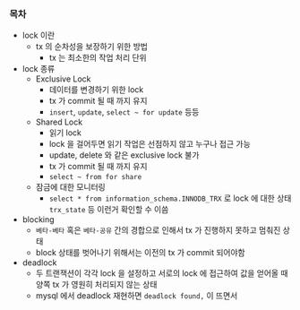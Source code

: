 ### 목차

- lock 이란
  - tx 의 순차성을 보장하기 위한 방법
    - tx 는 최소한의 작업 처리 단위
- lock 종류
  - Exclusive Lock
    - 데이터를 변경하기 위한 lock
    - tx 가 commit 될 때 까지 유지
    - `insert`, `update`, `select ~ for update` 등등
  - Shared Lock
    - 읽기 lock
    - lock 을 걸어두면 읽기 작업은 선점하지 않고 누구나 접근 가능
    - update, delete 와 같은 exclusive lock 불가
    - tx 가 commit 될 때 까지 유지
    - `select ~ from for share`
  - 잠금에 대한 모니터링
    - `select * from information_schema.INNODB_TRX` 로 lock 에 대한 상태 `trx_state` 등 이런거 확인할 수 이씀
- blocking
  - `베타-베타` 혹은 `베타-공유` 간의 경합으로 인해서 tx 가 진행하지 못하고 멈춰진 상태
  - block 상태를 벗어나기 위해서는 이전의 tx 가 commit 되어야함
- deadlock
  - 두 트랜잭션이 각각 lock 을 설정하고 서로의 lock 에 접근하여 값을 얻어올 때 양쪽 tx 가 영원히 처리되지 않는 상태
  - mysql 에서 deadlock 재현하면 `deadlock found,` 이 뜨면서
